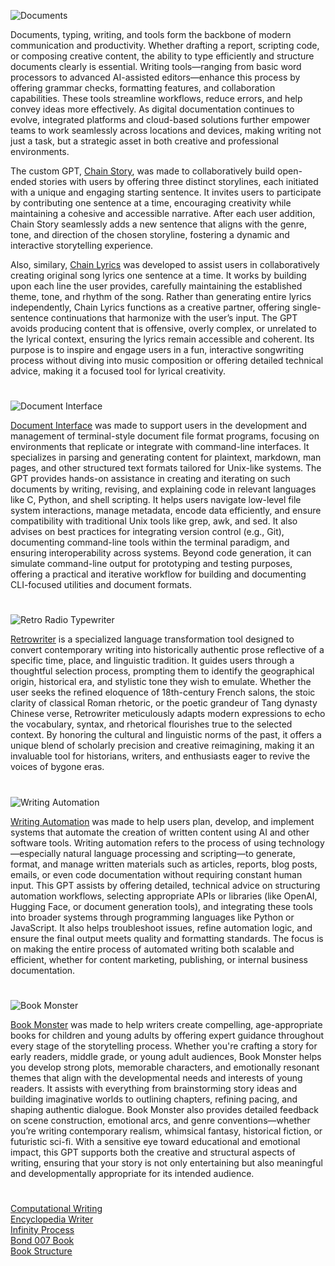 ![Documents](https://github.com/user-attachments/assets/5bb5c9c8-2979-40f9-9082-91742c5e614c)

Documents, typing, writing, and tools form the backbone of modern communication and productivity. Whether drafting a report, scripting code, or composing creative content, the ability to type efficiently and structure documents clearly is essential. Writing tools—ranging from basic word processors to advanced AI-assisted editors—enhance this process by offering grammar checks, formatting features, and collaboration capabilities. These tools streamline workflows, reduce errors, and help convey ideas more effectively. As digital documentation continues to evolve, integrated platforms and cloud-based solutions further empower teams to work seamlessly across locations and devices, making writing not just a task, but a strategic asset in both creative and professional environments.

The custom GPT, [Chain Story](https://chatgpt.com/g/g-azMoj9cY6-chain-story), was made to collaboratively build open-ended stories with users by offering three distinct storylines, each initiated with a unique and engaging starting sentence. It invites users to participate by contributing one sentence at a time, encouraging creativity while maintaining a cohesive and accessible narrative. After each user addition, Chain Story seamlessly adds a new sentence that aligns with the genre, tone, and direction of the chosen storyline, fostering a dynamic and interactive storytelling experience.

Also, similary, [Chain Lyrics](https://chatgpt.com/g/g-seiWveVey-chain-lyrics) was developed to assist users in collaboratively creating original song lyrics one sentence at a time. It works by building upon each line the user provides, carefully maintaining the established theme, tone, and rhythm of the song. Rather than generating entire lyrics independently, Chain Lyrics functions as a creative partner, offering single-sentence continuations that harmonize with the user’s input. The GPT avoids producing content that is offensive, overly complex, or unrelated to the lyrical context, ensuring the lyrics remain accessible and coherent. Its purpose is to inspire and engage users in a fun, interactive songwriting process without diving into music composition or offering detailed technical advice, making it a focused tool for lyrical creativity.

#

![Document Interface](https://github.com/user-attachments/assets/73ef72f0-ef99-44d7-8241-37b0f4cf2c40)

[Document Interface](https://chatgpt.com/g/g-6837c48d08f08191847962b5e97a27a3-document-interface) was made to support users in the development and management of terminal-style document file format programs, focusing on environments that replicate or integrate with command-line interfaces. It specializes in parsing and generating content for plaintext, markdown, man pages, and other structured text formats tailored for Unix-like systems. The GPT provides hands-on assistance in creating and iterating on such documents by writing, revising, and explaining code in relevant languages like C, Python, and shell scripting. It helps users navigate low-level file system interactions, manage metadata, encode data efficiently, and ensure compatibility with traditional Unix tools like grep, awk, and sed. It also advises on best practices for integrating version control (e.g., Git), documenting command-line tools within the terminal paradigm, and ensuring interoperability across systems. Beyond code generation, it can simulate command-line output for prototyping and testing purposes, offering a practical and iterative workflow for building and documenting CLI-focused utilities and document formats.

#

![Retro Radio Typewriter](https://github.com/user-attachments/assets/53ff7130-6b85-4fd0-b0a6-8b5c1de6b3b7)

[Retrowriter](https://chatgpt.com/g/g-WRBOBHtSg-retrowriter) is a specialized language transformation tool designed to convert contemporary writing into historically authentic prose reflective of a specific time, place, and linguistic tradition. It guides users through a thoughtful selection process, prompting them to identify the geographical origin, historical era, and stylistic tone they wish to emulate. Whether the user seeks the refined eloquence of 18th-century French salons, the stoic clarity of classical Roman rhetoric, or the poetic grandeur of Tang dynasty Chinese verse, Retrowriter meticulously adapts modern expressions to echo the vocabulary, syntax, and rhetorical flourishes true to the selected context. By honoring the cultural and linguistic norms of the past, it offers a unique blend of scholarly precision and creative reimagining, making it an invaluable tool for historians, writers, and enthusiasts eager to revive the voices of bygone eras.

#

![Writing Automation](https://github.com/user-attachments/assets/87e0a8ba-8dcf-4196-9872-ea659ed3a648)

[Writing Automation](https://chatgpt.com/g/g-WK6iPKICT-writing-automation) was made to help users plan, develop, and implement systems that automate the creation of written content using AI and other software tools. Writing automation refers to the process of using technology—especially natural language processing and scripting—to generate, format, and manage written materials such as articles, reports, blog posts, emails, or even code documentation without requiring constant human input. This GPT assists by offering detailed, technical advice on structuring automation workflows, selecting appropriate APIs or libraries (like OpenAI, Hugging Face, or document generation tools), and integrating these tools into broader systems through programming languages like Python or JavaScript. It also helps troubleshoot issues, refine automation logic, and ensure the final output meets quality and formatting standards. The focus is on making the entire process of automated writing both scalable and efficient, whether for content marketing, publishing, or internal business documentation.

#

![Book Monster](https://github.com/user-attachments/assets/824acf70-fd98-46bf-a685-558df87b930e)

[Book Monster](https://chatgpt.com/g/g-68381420c5b081919f4c3cd867dfa4b6-book-monster) was made to help writers create compelling, age-appropriate books for children and young adults by offering expert guidance throughout every stage of the storytelling process. Whether you're crafting a story for early readers, middle grade, or young adult audiences, Book Monster helps you develop strong plots, memorable characters, and emotionally resonant themes that align with the developmental needs and interests of young readers. It assists with everything from brainstorming story ideas and building imaginative worlds to outlining chapters, refining pacing, and shaping authentic dialogue. Book Monster also provides detailed feedback on scene construction, emotional arcs, and genre conventions—whether you’re writing contemporary realism, whimsical fantasy, historical fiction, or futuristic sci-fi. With a sensitive eye toward educational and emotional impact, this GPT supports both the creative and structural aspects of writing, ensuring that your story is not only entertaining but also meaningful and developmentally appropriate for its intended audience.

#

[Computational Writing](https://chatgpt.com/g/g-67cdbfcc492c8191bab3347b6bab673f-computational-writing)
<br>
[Encyclopedia Writer](https://chatgpt.com/g/g-67cc3ffd4ec48191b2e10668d5f03c7c-encyclopedia-writer)
<br>
[Infinity Process](https://github.com/sourceduty/Infinity_Process)
<br>
[Bond 007 Book](https://chatgpt.com/g/g-6787d45afd4481919abc9cc9e0224f2f-bond-007-book)
<br>
[Book Structure](https://chat.openai.com/g/g-yNWlLa7n0-book-structure)
